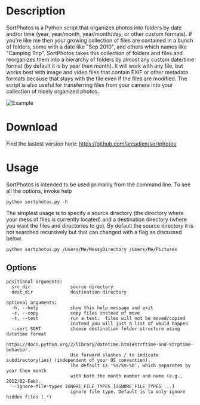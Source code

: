 
# Description

SortPhotos is a Python script that organizes photos into folders by date and/or time (year, year/month, year/month/day, or other custom formats).  If you're like me then your growing collection of files are contained in a bunch of folders, some with a date like "Sep 2010", and others which names like "Camping Trip".  SortPhotos takes this collection of folders and files and reorganizes them into a hierarchy of folders by almost any custom date/time format (by default it is by year then month).  It will work with any file, but works best with image and video files that contain EXIF or other metadata formats because that stays with the file even if the files are modified.  The script is also useful for transferring files from your camera into your collection of nicely organized photos.

![Example](example.png)

# Download
Find the lastest version here:
https://github.com/arcadien/sortphotos

# Usage

SortPhotos is intended to be used primarily from the command line.  To see all the options, invoke help

    python sortphotos.py -h

The simplest usage is to specify a source directory (the directory where your mess of files is currently located) and a destination directory (where you want the files and directories to go).  By default the source directory it is not searched recursively but that can changed with a flag as discussed below.

    python sortphotos.py /Users/Me/MessyDirectory /Users/Me/Pictures

## Options

```
positional arguments:
  src_dir               source directory
  dest_dir              destination directory

optional arguments:
  -h, --help            show this help message and exit
  -c, --copy            copy files instead of move
  -t, --test            run a test.  files will not be moved/copied
                        instead you will just a list of would happen
  --sort SORT           choose destination folder structure using datetime format 
                        https://docs.python.org/2/library/datetime.html#strftime-and-strptime-behavior. 
                        Use forward slashes / to indicate subdirectory(ies) (independent of your OS convention). 
                        The default is '%Y/%m-%b', which separates by year then month 
                        with both the month number and name (e.g., 2012/02-Feb).
  --ignore-file-types IGNORE_FILE_TYPES [IGNORE_FILE_TYPES ...]
                        ignore file type. Default is to only ignore hidden files (.*)
```